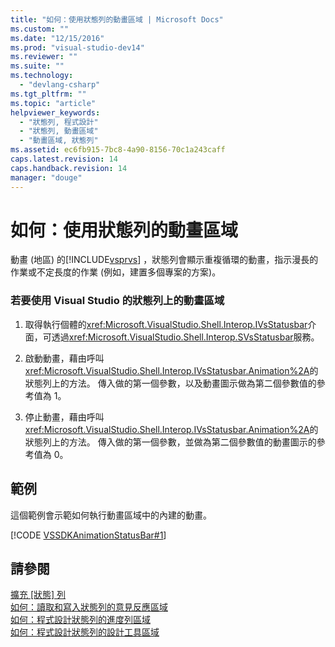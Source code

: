 ```yaml
---
title: "如何：使用狀態列的動畫區域 | Microsoft Docs"
ms.custom: ""
ms.date: "12/15/2016"
ms.prod: "visual-studio-dev14"
ms.reviewer: ""
ms.suite: ""
ms.technology: 
  - "devlang-csharp"
ms.tgt_pltfrm: ""
ms.topic: "article"
helpviewer_keywords: 
  - "狀態列, 程式設計"
  - "狀態列, 動畫區域"
  - "動畫區域, 狀態列"
ms.assetid: ec6fb915-7bc8-4a90-8156-70c1a243caff
caps.latest.revision: 14
caps.handback.revision: 14
manager: "douge"
---
```

# 如何：使用狀態列的動畫區域
動畫 \(地區\) 的[!INCLUDE[vsprvs](../code-quality/includes/vsprvs_md.md)] ，狀態列會顯示重複循環的動畫，指示漫長的作業或不定長度的作業 \(例如，建置多個專案的方案\)。  
  
### 若要使用 Visual Studio 的狀態列上的動畫區域  
  
1.  取得執行個體的<xref:Microsoft.VisualStudio.Shell.Interop.IVsStatusbar>介面，可透過<xref:Microsoft.VisualStudio.Shell.Interop.SVsStatusbar>服務。  
  
2.  啟動動畫，藉由呼叫<xref:Microsoft.VisualStudio.Shell.Interop.IVsStatusbar.Animation%2A>的狀態列上的方法。  傳入做的第一個參數，以及動畫圖示做為第二個參數值的參考值為 1。  
  
3.  停止動畫，藉由呼叫<xref:Microsoft.VisualStudio.Shell.Interop.IVsStatusbar.Animation%2A>的狀態列上的方法。  傳入做的第一個參數，並做為第二個參數值的動畫圖示的參考值為 0。  
  
## 範例  
 這個範例會示範如何執行動畫區域中的內建的動畫。  
  
 [!CODE [VSSDKAnimationStatusBar#1](../CodeSnippet/VS_Snippets_VSSDK/vssdkanimationstatusbar#1)]  
  
## 請參閱  
 [擴充 \[狀態\] 列](../Topic/Extending%20the%20Status%20Bar.md)   
 [如何：讀取和寫入狀態列的意見反應區域](../misc/how-to-read-from-and-write-to-the-feedback-region-of-the-status-bar.md)   
 [如何：程式設計狀態列的進度列區域 ](../misc/how-to-program-the-progress-bar-region-of-the-status-bar.md)   
 [如何：程式設計狀態列的設計工具區域 ](../Topic/How%20to:%20Program%20the%20Designer%20Region%20of%20the%20Status%20Bar.md)
